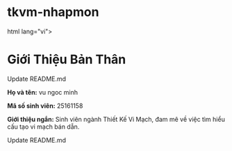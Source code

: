 # tkvm-nhapmon
html lang="vi">
<head>
    <meta charset="UTF-8">
    <h1>Giới Thiệu Bản Thân</h1>


Update README.md
    <p><strong>Họ và tên:</strong> vu ngoc minh </p>
    <p><strong>Mã số sinh viên:</strong> 25161158</p>
    <p><strong>Giới thiệu ngắn:</strong> Sinh viên ngành Thiết Kế Vi Mạch, đam mê về việc tìm hiểu cấu tạo vi mạch bán dẫn.</p>


Update README.md
</body>
</html>



